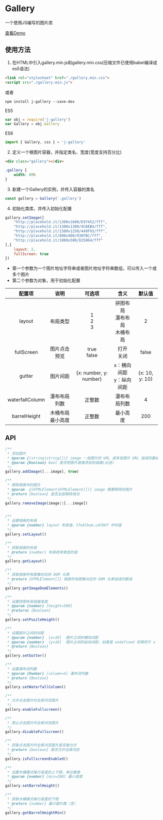 # Gallery

一个使用JS编写的图片库

[查看Demo](http://www.jasonzj.me/gallery/index.html)

## 使用方法
1. 在HTML中引入gallery.min.js和gallery.min.css(压缩文件已使用babel编译成es5语法)
```html
<link rel="stylesheet" href="./gallery.min.css">
<script src="./gallery.min.js">
```
或者
```shell
npm install j-gallery --save-dev
```
ES5
```javascript
var obj = require('j-gallery')
var Gallery = obj.Gallery
```
ES6
```javascript
import { Gallery, css } = 'j-gallery'
```

2. 定义一个根图片容器，并指定类名、宽度(宽度支持百分比)
```html
<div class="gallery"></div>
```
```css
.gallery {
    width: 80%
}
```

3. 新建一个Gallery的实例，并传入容器的类名
```javascript
const gallery = Gallery('.gallery')
```

4. 初始化类库，并传入初始化配置
```javascript
gallery.setImage([
    "http://placehold.it/1300x1600/E97452/fff",
    "http://placehold.it/1300x1300/4C6EB4/fff",
    "http://placehold.it/1300x1250/449F93/fff",
    "http://placehold.it/800x400/936FBC/fff",
    "http://placehold.it/1000x500/D25064/fff"
],{
    layout: 2,
    fullScreen: true
})
```
* 第一个参数为一个图片地址字符串或者图片地址字符串数组，可以传入一个或多个图片
* 第二个参数为对象，用于初始化配置

|配置项|说明|可选项|含义|默认值|
|:---:|:---:|:---:|:---:|:---:|
|layout|布局类型|1<br />2<br />3<br />|拼图布局<br />瀑布布局<br />木桶布局|2|
|fullScreen|图片点击预览|true<br />false<br />|打开<br />关闭<br />|false|
|gutter|图片间距|{x: number, y: number}|x：横向间距<br />y：纵向间距|{x: 10, y: 10}|
|waterfallColumn|瀑布布局列数|正整数|瀑布布局列数|4|
|barrelHeight|木桶布局最小高度|正整数|最小高度|200|

## API
```javascript
/**
 * 添加图片
 * @param {(string|string[])} image 一张图片的 URL 或多张图片 URL 组成的数组
 * @param {Boolean} bool 是否把图片直接添加到容器(必选)
 */
gallery.addImage([...image], true)

/**
 * 移除相册中的图片
 * @param  {(HTMLElement|HTMLElement[])} image 需要移除的图片
 * @return {boolean} 是否全部移除成功
 */
gallery.removeImage(image||[...image])


/**
 * 设置相册的布局
 * @param {number} layout 布局值，IfeAlbum.LAYOUT 中的值
 */
gallery.setLayout()

/**
 * 获取相册的布局
 * @return {number} 布局枚举类型的值
 */
gallery.getLayout()

/**
 * 获取相册所有图像对应的 DOM 元素
 * @return {HTMLElement[]} 相册所有图像对应的 DOM 元素组成的数组
 */
gallery.getImageDomElements()

/**
 * 设置拼图布局容器高度
 * @param {number} [height=500] 
 * @returns {Boolean}
 */
gallery.setPuzzleHeight()

/**
 * 设置图片之间的间距
 * @param {number}  [x=10]  图片之间的横向间距
 * @param {number}  [y=10]  图片之间的纵向间距，如果是 undefined 则等同于 x
 * @return {Boolean} 
 */
gallery.setGutter()

/**
 * 设置瀑布流列数
 * @param {Number} [column=4] 瀑布流列数
 * @return {Boolean} 
 */
gallery.setWaterfallColumn()

/**
 * 允许点击图片时全屏浏览图片
 */
gallery.enableFullscreen()

/**
 * 禁止点击图片时全屏浏览图片
 */
gallery.disableFullscreen()

/**
 * 获取点击图片时全屏浏览图片是否被允许
 * @return {boolean} 是否允许全屏浏览
 */
gallery.isFullscreenEnabled()

/**
 * 设置木桶模式每行高度的上下限，单位像素
 * @param {number} [min=200] 最小高度
 */
gallery.setBarrelHeight()

/**
 * 获取木桶模式每行高度的下限
 * @return {number} 最少图片数（含）
 */
gallery.getBarrelHeightMin()
```
